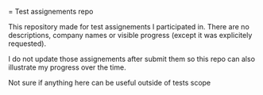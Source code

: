 = Test assignements repo

This repository made for test assignements I participated in. There are no descriptions, company names or visible progress (except it was explicitely requested). 

I do not update those assignements after submit them so this repo can also illustrate my progress over the time.

Not sure if anything here can be useful outside of tests scope
